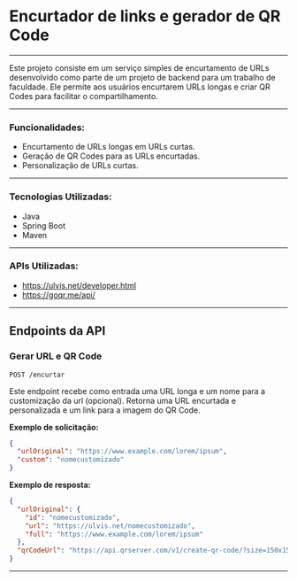 
# Encurtador de links e gerador de QR Code

---

Este projeto consiste em um serviço simples de encurtamento de URLs desenvolvido como parte de um projeto de backend para um trabalho de faculdade. Ele permite aos usuários encurtarem URLs longas e criar QR Codes para facilitar o compartilhamento.

---

### Funcionalidades:

* Encurtamento de URLs longas em URLs curtas.
* Geração de QR Codes para as URLs encurtadas.
* Personalização de URLs curtas.

---

### Tecnologias Utilizadas:

* Java
* Spring Boot
* Maven
---

### APIs Utilizadas:

* https://ulvis.net/developer.html
* https://goqr.me/api/

---
## Endpoints da API

### Gerar URL e QR Code 

`POST /encurtar`

Este endpoint recebe como entrada uma URL longa e um nome para a customização da url (opcional). Retorna uma URL encurtada e personalizada e um link para a imagem do QR Code.

**Exemplo de solicitação:**
```json
{
  "urlOriginal": "https://www.example.com/lorem/ipsum",
  "custom": "nomecustomizado"
}
```
        
**Exemplo de resposta:**
```json
{
  "urlOriginal": {
    "id": "nomecustomizado",
    "url": "https://ulvis.net/nomecustomizado",
    "full": "https://www.example.com/lorem/ipsum"
  },
  "qrCodeUrl": "https://api.qrserver.com/v1/create-qr-code/?size=150x150&data=https://ulvis.net/nomecustomizado"
}
```
---

